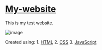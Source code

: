 # [My-website](https://hari-uc.github.io/My-website/)
This is my test website.

![image](https://user-images.githubusercontent.com/89680646/142716386-863105e5-b991-48b2-98ea-7020d7984881.png)

Created using:
             1. [HTML](https://g.co/kgs/nQchpB)
             2. [CSS](https://g.co/kgs/tZx5yX)
             3. [JavaScript](https://www.javascript.com/)
